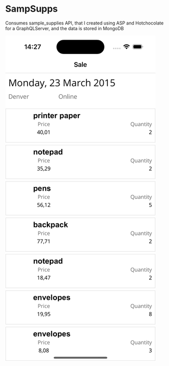 # SampSupps

Consumes sample_supplies API, that I created using ASP and Hotchocolate for a GraphQLServer, and the data is stored in MongoDB

![ScreenShot](/SampSupps/SampSupps/screenshots/latest.png)
